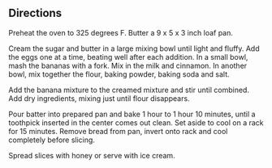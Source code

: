 ## Directions

Preheat the oven to 325 degrees F. Butter a 9 x 5 x 3 inch loaf pan.

Cream the sugar and butter in a large mixing bowl until light and fluffy. 
Add the eggs one at a time, beating well after each addition.
In a small bowl, mash the bananas with a fork. Mix in the milk and cinnamon. 
In another bowl, mix together the flour, baking powder, baking soda and salt.

Add the banana mixture to the creamed mixture and stir until combined. 
Add dry ingredients, mixing just until flour disappears.

Pour batter into prepared pan and bake 1 hour to 1 hour 10 minutes, until a 
toothpick inserted in the center comes out clean. Set aside to cool on a rack 
for 15 minutes. Remove bread from pan, invert onto rack and cool completely 
before slicing.

Spread slices with honey or serve with ice cream.
